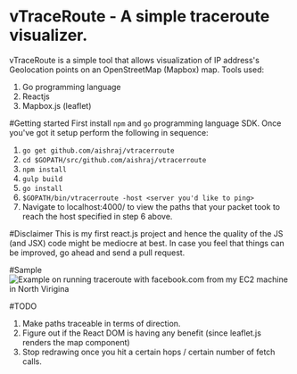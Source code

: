 # vTraceRoute - A simple traceroute visualizer.

vTraceRoute is a simple tool that allows visualization of IP address's Geolocation points on an OpenStreetMap (Mapbox) map.
Tools used:
1. Go programming language
2. Reactjs
3. Mapbox.js (leaflet)

#Getting started
First install `npm` and `go` programming language SDK. Once you've got it setup perform the following in sequence:

1. `go get github.com/aishraj/vtracerroute`
2. `cd $GOPATH/src/github.com/aishraj/vtracerroute`
3. `npm install`
4. `gulp build`
5. `go install`
6. `$GOPATH/bin/vtracerroute -host <server you'd like to ping>`
7. Navigate to localhost:4000/ to view the paths that your packet took to reach the host specified in step 6 above.

#Disclaimer
This is my first react.js project and hence the quality of the JS (and JSX) code might be mediocre at best. In case you feel that things can be improved, go ahead and send a pull request.

#Sample
![Example on running traceroute with facebook.com from my EC2 machine in North Virigina](http://i.imgur.com/Jx2kChl.png?1)

#TODO
1. Make paths traceable in terms of direction.
2. Figure out if the React DOM is having any benefit (since leaflet.js renders the map component)
3. Stop redrawing once you hit a certain hops / certain number of fetch calls.

